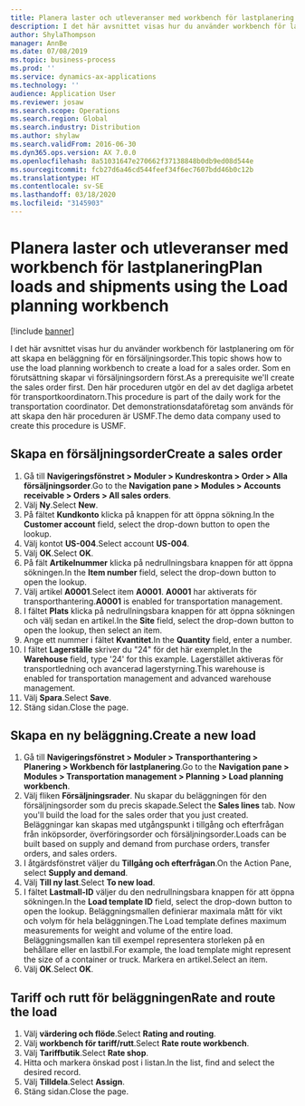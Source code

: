 ```yaml
---
title: Planera laster och utleveranser med workbench för lastplanering
description: I det här avsnittet visas hur du använder workbench för lastplanering om för att skapa en beläggning för en försäljningsorder.
author: ShylaThompson
manager: AnnBe
ms.date: 07/08/2019
ms.topic: business-process
ms.prod: ''
ms.service: dynamics-ax-applications
ms.technology: ''
audience: Application User
ms.reviewer: josaw
ms.search.scope: Operations
ms.search.region: Global
ms.search.industry: Distribution
ms.author: shylaw
ms.search.validFrom: 2016-06-30
ms.dyn365.ops.version: AX 7.0.0
ms.openlocfilehash: 8a51031647e270662f37138848b0db9ed08d544e
ms.sourcegitcommit: fcb27d6a46cd544feef34f6ec7607bdd46b0c12b
ms.translationtype: HT
ms.contentlocale: sv-SE
ms.lasthandoff: 03/18/2020
ms.locfileid: "3145903"
---
```

# <a name="plan-loads-and-shipments-using-the-load-planning-workbench"></a><span data-ttu-id="44eee-103">Planera laster och utleveranser med workbench för lastplanering</span><span class="sxs-lookup"><span data-stu-id="44eee-103">Plan loads and shipments using the Load planning workbench</span></span>

[!include [banner](../../includes/banner.md)]

<span data-ttu-id="44eee-104">I det här avsnittet visas hur du använder workbench för lastplanering om för att skapa en beläggning för en försäljningsorder.</span><span class="sxs-lookup"><span data-stu-id="44eee-104">This topic shows how to use the load planning workbench to create a load for a sales order.</span></span> <span data-ttu-id="44eee-105">Som en förutsättning skapar vi försäljningsordern först.</span><span class="sxs-lookup"><span data-stu-id="44eee-105">As a prerequisite we'll create the sales order first.</span></span> <span data-ttu-id="44eee-106">Den här proceduren utgör en del av det dagliga arbetet för transportkoordinatorn.</span><span class="sxs-lookup"><span data-stu-id="44eee-106">This procedure is part of the daily work for the transportation coordinator.</span></span> <span data-ttu-id="44eee-107">Det demonstrationsdataföretag som används för att skapa den här proceduren är USMF.</span><span class="sxs-lookup"><span data-stu-id="44eee-107">The demo data company used to create this procedure is USMF.</span></span>


## <a name="create-a-sales-order"></a><span data-ttu-id="44eee-108">Skapa en försäljningsorder</span><span class="sxs-lookup"><span data-stu-id="44eee-108">Create a sales order</span></span>
1. <span data-ttu-id="44eee-109">Gå till **Navigeringsfönstret > Moduler > Kundreskontra > Order > Alla försäljningsorder**.</span><span class="sxs-lookup"><span data-stu-id="44eee-109">Go to the **Navigation pane > Modules > Accounts receivable > Orders > All sales orders**.</span></span>
2. <span data-ttu-id="44eee-110">Välj **Ny**.</span><span class="sxs-lookup"><span data-stu-id="44eee-110">Select **New**.</span></span>
3. <span data-ttu-id="44eee-111">På fältet **Kundkonto** klicka på knappen för att öppna sökning.</span><span class="sxs-lookup"><span data-stu-id="44eee-111">In the **Customer account** field, select the drop-down button to open the lookup.</span></span>
4. <span data-ttu-id="44eee-112">Välj kontot **US-004**.</span><span class="sxs-lookup"><span data-stu-id="44eee-112">Select account **US-004**.</span></span>
5. <span data-ttu-id="44eee-113">Välj **OK**.</span><span class="sxs-lookup"><span data-stu-id="44eee-113">Select **OK**.</span></span>
6. <span data-ttu-id="44eee-114">På fält **Artikelnummer** klicka på nedrullningsbara knappen för att öppna sökningen.</span><span class="sxs-lookup"><span data-stu-id="44eee-114">In the **Item number** field, select the drop-down button to open the lookup.</span></span>
7. <span data-ttu-id="44eee-115">Välj artikel **A0001**.</span><span class="sxs-lookup"><span data-stu-id="44eee-115">Select item **A0001**.</span></span> <span data-ttu-id="44eee-116">**A0001** har aktiverats för transporthantering.</span><span class="sxs-lookup"><span data-stu-id="44eee-116">**A0001** is enabled for transportation management.</span></span>  
8. <span data-ttu-id="44eee-117">I fältet **Plats** klicka på nedrullningsbara knappen för att öppna sökningen och välj sedan en artikel.</span><span class="sxs-lookup"><span data-stu-id="44eee-117">In the **Site** field, select the drop-down button to open the lookup, then select an item.</span></span>
9. <span data-ttu-id="44eee-118">Ange ett nummer i fältet **Kvantitet**.</span><span class="sxs-lookup"><span data-stu-id="44eee-118">In the **Quantity** field, enter a number.</span></span>
10. <span data-ttu-id="44eee-119">I fältet **Lagerställe** skriver du "24" för det här exemplet.</span><span class="sxs-lookup"><span data-stu-id="44eee-119">In the **Warehouse** field, type '24' for this example.</span></span> <span data-ttu-id="44eee-120">Lagerstället aktiveras för transportledning och avancerad lagerstyrning.</span><span class="sxs-lookup"><span data-stu-id="44eee-120">This warehouse is enabled for transportation management and advanced warehouse management.</span></span>  
11. <span data-ttu-id="44eee-121">Välj **Spara**.</span><span class="sxs-lookup"><span data-stu-id="44eee-121">Select **Save**.</span></span>
12. <span data-ttu-id="44eee-122">Stäng sidan.</span><span class="sxs-lookup"><span data-stu-id="44eee-122">Close the page.</span></span>

## <a name="create-a-new-load"></a><span data-ttu-id="44eee-123">Skapa en ny beläggning.</span><span class="sxs-lookup"><span data-stu-id="44eee-123">Create a new load</span></span>
1. <span data-ttu-id="44eee-124">Gå till **Navigeringsfönstret > Moduler > Transporthantering > Planering > Workbench för lastplanering**.</span><span class="sxs-lookup"><span data-stu-id="44eee-124">Go to the **Navigation pane > Modules > Transportation management > Planning > Load planning workbench**.</span></span>
2. <span data-ttu-id="44eee-125">Välj fliken **Försäljningsrader**. Nu skapar du beläggningen för den försäljningsorder som du precis skapade.</span><span class="sxs-lookup"><span data-stu-id="44eee-125">Select the **Sales lines** tab. Now you'll build the load for the sales order that you just created.</span></span> <span data-ttu-id="44eee-126">Beläggningar kan skapas med utgångspunkt i tillgång och efterfrågan från inköpsorder, överföringsorder och försäljningsorder.</span><span class="sxs-lookup"><span data-stu-id="44eee-126">Loads can be built based on supply and demand from purchase orders, transfer orders, and sales orders.</span></span>  
3. <span data-ttu-id="44eee-127">I åtgärdsfönstret väljer du **Tillgång och efterfrågan**.</span><span class="sxs-lookup"><span data-stu-id="44eee-127">On the Action Pane, select **Supply and demand**.</span></span>
4. <span data-ttu-id="44eee-128">Välj **Till ny last**.</span><span class="sxs-lookup"><span data-stu-id="44eee-128">Select **To new load**.</span></span>
5. <span data-ttu-id="44eee-129">I fältet **Lastmall-ID** väljer du den nedrullningsbara knappen för att öppna sökningen.</span><span class="sxs-lookup"><span data-stu-id="44eee-129">In the **Load template ID** field, select the drop-down button to open the lookup.</span></span> <span data-ttu-id="44eee-130">Beläggningsmallen definierar maximala mått för vikt och volym för hela beläggningen.</span><span class="sxs-lookup"><span data-stu-id="44eee-130">The Load template defines maximum measurements for weight and volume of the entire load.</span></span> <span data-ttu-id="44eee-131">Beläggningsmallen kan till exempel representera storleken på en behållare eller en lastbil.</span><span class="sxs-lookup"><span data-stu-id="44eee-131">For example, the load template might represent the size of a container or truck.</span></span> <span data-ttu-id="44eee-132">Markera en artikel.</span><span class="sxs-lookup"><span data-stu-id="44eee-132">Select an item.</span></span>
6. <span data-ttu-id="44eee-133">Välj **OK**.</span><span class="sxs-lookup"><span data-stu-id="44eee-133">Select **OK**.</span></span>

## <a name="rate-and-route-the-load"></a><span data-ttu-id="44eee-134">Tariff och rutt för beläggningen</span><span class="sxs-lookup"><span data-stu-id="44eee-134">Rate and route the load</span></span>
1. <span data-ttu-id="44eee-135">Välj **värdering och flöde**.</span><span class="sxs-lookup"><span data-stu-id="44eee-135">Select **Rating and routing**.</span></span>
2. <span data-ttu-id="44eee-136">Välj **workbench för tariff/rutt**.</span><span class="sxs-lookup"><span data-stu-id="44eee-136">Select **Rate route workbench**.</span></span>
3. <span data-ttu-id="44eee-137">Välj **Tariffbutik**.</span><span class="sxs-lookup"><span data-stu-id="44eee-137">Select **Rate shop**.</span></span>
4. <span data-ttu-id="44eee-138">Hitta och markera önskad post i listan.</span><span class="sxs-lookup"><span data-stu-id="44eee-138">In the list, find and select the desired record.</span></span>
5. <span data-ttu-id="44eee-139">Välj **Tilldela**.</span><span class="sxs-lookup"><span data-stu-id="44eee-139">Select **Assign**.</span></span>
6. <span data-ttu-id="44eee-140">Stäng sidan.</span><span class="sxs-lookup"><span data-stu-id="44eee-140">Close the page.</span></span>

